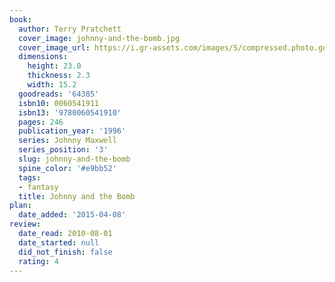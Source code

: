 ```yaml
---
book:
  author: Terry Pratchett
  cover_image: johnny-and-the-bomb.jpg
  cover_image_url: https://i.gr-assets.com/images/S/compressed.photo.goodreads.com/books/1387702036l/64385.jpg
  dimensions:
    height: 23.0
    thickness: 2.3
    width: 15.2
  goodreads: '64385'
  isbn10: 0060541911
  isbn13: '9780060541910'
  pages: 246
  publication_year: '1996'
  series: Johnny Maxwell
  series_position: '3'
  slug: johnny-and-the-bomb
  spine_color: '#e9bb52'
  tags:
  - fantasy
  title: Johnny and the Bomb
plan:
  date_added: '2015-04-08'
review:
  date_read: 2010-08-01
  date_started: null
  did_not_finish: false
  rating: 4
---
```

